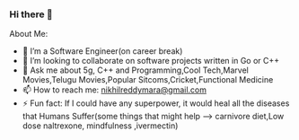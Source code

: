 ### Hi there 👋

About Me:

- 🔭 I’m a Software Engineer(on career break)
- 👯 I’m looking to collaborate on software projects written in Go or C++
- 💬 Ask me about 5g, C++ and Programming,Cool Tech,Marvel Movies,Telugu Movies,Popular Sitcoms,Cricket,Functional Medicine
- 📫 How to reach me: nikhilreddymara@gmail.com
- ⚡ Fun fact: If I could have any superpower, it would heal all the diseases that Humans Suffer(some things that might help --> carnivore diet,Low dose naltrexone, mindfulness ,ivermectin)

